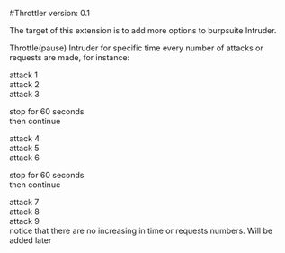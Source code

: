 #Throttler version: 0.1</br>

The target of this extension is to add more options to burpsuite Intruder.</br>

Throttle(pause) Intruder for specific time every number of attacks or requests are made, for instance:</br>

attack 1</br>
attack 2</br>
attack 3</br>

stop for 60 seconds</br>
then continue</br>

attack 4</br>
attack 5</br>
attack 6</br>

stop for 60 seconds</br>
then continue</br>

attack 7</br>
attack 8</br>
attack 9</br>
notice that there are no increasing in time or requests numbers. Will be added later</br>
